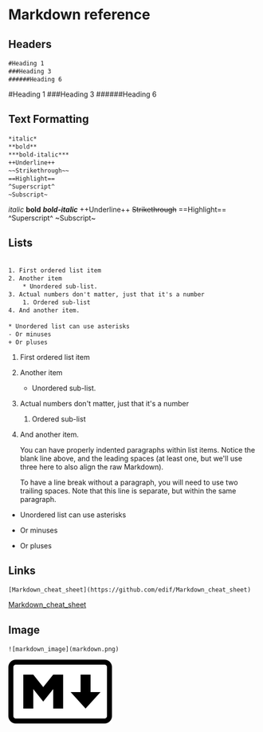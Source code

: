 # Markdown reference

## Headers

```
#Heading 1
###Heading 3
######Heading 6
```

#Heading 1
###Heading 3
######Heading 6


## Text Formatting

```
*italic*
**bold**
***bold-italic***
++Underline++
~~Strikethrough~~
==Highlight==
^Superscript^
~Subscript~
```

*italic*
**bold**
***bold-italic***
++Underline++
~~Strikethrough~~
==Highlight==
^Superscript^
~Subscript~

## Lists

```

1. First ordered list item
2. Another item
	* Unordered sub-list.
3. Actual numbers don't matter, just that it's a number
	1. Ordered sub-list
4. And another item.

* Unordered list can use asterisks
- Or minuses
+ Or pluses

```

 1. First ordered list item
 2. Another item
	 - Unordered sub-list.
 3. Actual numbers don't matter, just that it's a number
	 1. Ordered sub-list
 4. And another item.

    
    You can have properly indented paragraphs within list items. Notice the blank line above, and the leading spaces (at least one, but we'll use three here to also align the raw Markdown).

    To have a line break without a paragraph, you will need to use two trailing spaces.
    Note that this line is separate, but within the same paragraph.
    

* Unordered list can use asterisks

- Or minuses

+ Or pluses

## Links

```
[Markdown_cheat_sheet](https://github.com/edif/Markdown_cheat_sheet)
```

[Markdown_cheat_sheet](https://github.com/edif/Markdown_cheat_sheet)


## Image

```
![markdown_image](markdown.png)
```
![markdown image](markdown.png)

